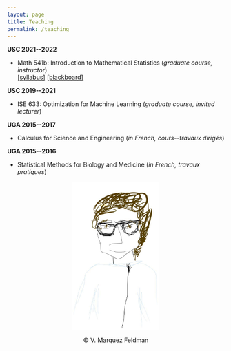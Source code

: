 ```yaml
---
layout: page
title: Teaching
permalink: /teaching
---
```

  
  
  
__USC 2021--2022__  
* Math 541b: Introduction to Mathematical Statistics (_graduate course, instructor_)  
[[syllabus]](assets/teaching/Syllabus-541b.pdf) 
[[blackboard]](https://blackboard.usc.edu/webapps/blackboard/execute/announcement?method=search&context=course&course_id=_283225_1&handle=cp_announcements&mode=cpview) 


__USC 2019--2021__  
* ISE 633: Optimization for Machine Learning (_graduate course, invited lecturer_)  


__UGA 2015--2017__  
* Calculus for Science and Engineering (_in French, cours--travaux dirigés_)  


__UGA 2015--2016__  
* Statistical Methods for Biology and Medicine (_in French, travaux pratiques_)  

<p align = "center">
<img src="sketch_vicky.jpg" alt="Sketch by Vicky" width="40%" align="center" hspace="20">  
</p>  
<p align = "center">
&copy V. Marquez Feldman
</p>  
